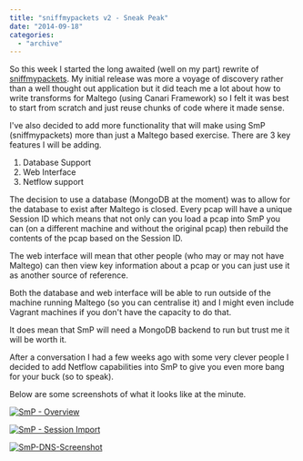 ```yaml
---
title: "sniffmypackets v2 - Sneak Peak"
date: "2014-09-18"
categories: 
  - "archive"
---
```


So this week I started the long awaited (well on my part) rewrite of [sniffmypackets](http://sniffmypackets.net/). My initial release was more a voyage of discovery rather than a well thought out application but it did teach me a lot about how to write transforms for Maltego (using Canari Framework) so I felt it was best to start from scratch and just reuse chunks of code where it made sense.

I've also decided to add more functionality that will make using SmP (sniffmypackets) more than just a Maltego based exercise. There are 3 key features I will be adding.

1. Database Support
2. Web Interface
3. Netflow support

The decision to use a database (MongoDB at the moment) was to allow for the database to exist after Maltego is closed. Every pcap will have a unique Session ID which means that not only can you load a pcap into SmP you can (on a different machine and without the original pcap) then rebuild the contents of the pcap based on the Session ID.

The web interface will mean that other people (who may or may not have Maltego) can then view key information about a pcap or you can just use it as another source of reference.

Both the database and web interface will be able to run outside of the machine running Maltego (so you can centralise it) and I might even include Vagrant machines if you don't have the capacity to do that.

It does mean that SmP will need a MongoDB backend to run but trust me it will be worth it.

After a conversation I had a few weeks ago with some very clever people I decided to add Netflow capabilities into SmP to give you even more bang for your buck (so to speak).

Below are some screenshots of what it looks like at the minute.

[![SmP - Overview](http://theitgeekchronicles.files.wordpress.com/2014/09/smp-overview.png?w=300)](https://theitgeekchronicles.files.wordpress.com/2014/09/smp-overview.png)

[![SmP - Session Import](http://theitgeekchronicles.files.wordpress.com/2014/09/smp-session-import.png?w=300)](https://theitgeekchronicles.files.wordpress.com/2014/09/smp-session-import.png)

[![SmP-DNS-Screenshot](http://theitgeekchronicles.files.wordpress.com/2014/09/smp-dns-screenshot.png?w=300)](https://theitgeekchronicles.files.wordpress.com/2014/09/smp-dns-screenshot.png)
